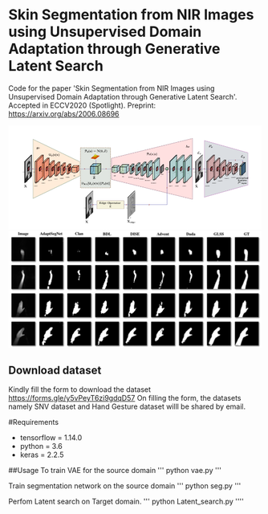 # Skin Segmentation from NIR Images using Unsupervised Domain Adaptation through Generative Latent Search
Code for the paper 'Skin Segmentation from NIR Images using Unsupervised Domain Adaptation through Generative Latent Search'. Accepted in ECCV2020 (Spotlight). Preprint: https://arxiv.org/abs/2006.08696

![](images/arch.png)
![](images/image_grid.png)

## Download dataset
Kindly fill the form to download the dataset 
https://forms.gle/y5vPeyT6zi9gdqD57
On filling the form, the datasets namely SNV dataset and Hand Gesture dataset willl be shared by email.

#Requirements 
- tensorflow = 1.14.0
- python = 3.6
- keras = 2.2.5

##Usage
To train VAE for the source domain 
'''
python vae.py
'''

Train segmentation network on the source domain 
'''
python seg.py
'''

Perfom Latent search on Target domain. 
'''
python Latent_search.py
''''




